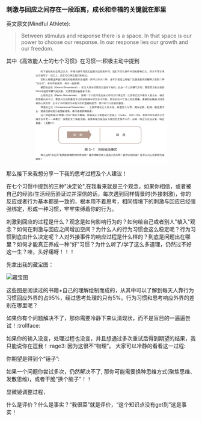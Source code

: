 ### 刺激与回应之间存在一段距离，成长和幸福的关键就在那里 

英文原文(Mindful Athlete):
> Between stimulus and response there is a space. In that space is our power to choose our response. In our response lies our growth and our freedom.

其中《高效能人士的七个习惯》在习惯一:积极主动中提到  
<div align=center>
<img src="./../resources/images/notes/刺激与回应.png" width="70%" height="70%" title="刺激与回应"></img>
</div>
  
那么接下来我想分享一下我的思考过程及个人建议！  

在七个习惯中提到的三种"决定论",在我看来就是三个观念，如果你相信，或者被自己的经验/生活经历验证过并深信的话，每次遇到同样情景时(外接刺激)，你的反应或者行为基本都是一致的，根本用不着思考，相同情境下的刺激与回应已经强强绑定，形成一种习惯，牢牢束缚着你的行为。  

刺激到回应的过程是什么？观念是如何影响行为的？如何给自己或者别人"植入"观念？如何在刺激与回应之间增加空间？为什么人的行为习惯会这么稳定呢？行为习惯到底由什么决定呢？人对外接事件的响应过程是什么样的？到底是问题出在哪里？如何才能真正养成一种“好”习惯？为什么听了/学了这么多道理，仍然过不好这一生？哇，头好痛呀！！！  

先拿出我的藏宝图：  

![藏宝图](./../resources/images/notes/藏宝图.png)
  
这些图是阅读过的书籍+自己的理解绘制而成的，从其中可以了解到每天人靠行为习惯回应外界的占95%，经过思考处理的只有5%。行为习惯和思考响应外界的差别在哪里呢？


如果你有个问题解决不了，那你需要冷静下来认清现状，而不是盲目的一遍遍尝试！:trollface:  
  
如果你的输入没变，处理过程也没变，并且想通过多次重试后得到期望的结果，我只能说你在逗我！:rage3: 因为这很不“物理”。 大家可以冷静的看看这一过程:  

你期望是得到个“锤子”:




如果一个问题你尝试多次，仍然解决不了, 那你可能需要换种思维方式(聚焦思维、发散思维)，或者干脆“换个脑子”！！

显微镜调整过程，


什么是评价？什么是事实？“我很菜”就是评价，“这个知识点没有get到”这是事实！